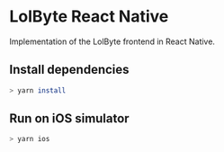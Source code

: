 # LolByte React Native
Implementation of the LolByte frontend in React Native.

## Install dependencies
```bash
> yarn install
```

## Run on iOS simulator
```bash
> yarn ios
```
